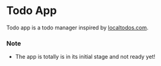 Todo App
========

Todo app is a todo manager inspired by [localtodos.com](http://localtodos.com).

### Note ###

* The app is totally is in its initial stage and not ready yet!